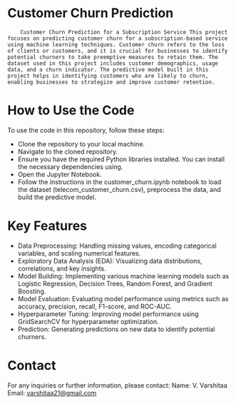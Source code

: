# Customer Churn Prediction

        Customer Churn Prediction for a Subscription Service This project focuses on predicting customer churn for a subscription-based service using machine learning techniques. Customer churn refers to the loss of clients or customers, and it is crucial for businesses to identify potential churners to take preemptive measures to retain them. The dataset used in this project includes customer demographics, usage data, and a churn indicator. The predictive model built in this project helps in identifying customers who are likely to churn, enabling businesses to strategize and improve customer retention.

# How to Use the Code

To use the code in this repository, follow these steps:
-   Clone the repository to your local machine.
-  Navigate to the cloned repository.
-  Ensure you have the required Python libraries installed. You can install the necessary dependencies using.
-  Open the Jupyter Notebook.
-  Follow the instructions in the customer_churn.ipynb notebook to load the dataset (telecom_customer_churn.csv), preprocess the data, and build the predictive model.

# Key Features
-  Data Preprocessing: Handling missing values, encoding categorical variables, and scaling numerical features.
-  Exploratory Data Analysis (EDA): Visualizing data distributions, correlations, and key insights.
-  Model Building: Implementing various machine learning models such as Logistic Regression, Decision Trees, Random Forest, and Gradient Boosting.
-  Model Evaluation: Evaluating model performance using metrics such as accuracy, precision, recall, F1-score, and ROC-AUC.
-  Hyperparameter Tuning: Improving model performance using GridSearchCV for hyperparameter optimization.
- Prediction: Generating predictions on new data to identify potential churners.

# Contact
For any inquiries or further information, please contact: Name: V. Varshitaa Email: varshitaa21@gmail.com
